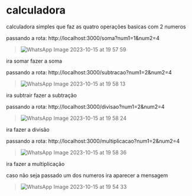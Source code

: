 # calculadora

calculadora simples que faz as quatro operações basicas com 2 numeros

passando a rota: http://localhost:3000/soma?num1=1&num2=4
> ![WhatsApp Image 2023-10-15 at 19 57 59](https://user-images.githubusercontent.com/131916749/275359170-d1137f4c-4b50-486b-9925-1b883611e5ae.jpeg)

ira somar fazer a soma

passando a rota: http://localhost:3000/subtracao?num1=2&num2=4
> ![WhatsApp Image 2023-10-15 at 19 58 13](https://user-images.githubusercontent.com/131916749/275359182-64df1c97-1d4f-4658-aedc-c08850bc90e6.jpeg)

ira subtrair fazer a subtração

passando a rota: http://localhost:3000/divisao?num1=2&num2=4
> ![WhatsApp Image 2023-10-15 at 19 58 24](https://user-images.githubusercontent.com/131916749/275359203-ac3f0a84-8a1e-4c7d-80a5-0fd8b5921f80.jpeg)

ira fazer a divisão

passando a rota: http://localhost:3000/multiplicacao?num1=2&num2=4
> ![WhatsApp Image 2023-10-15 at 19 58 36](https://user-images.githubusercontent.com/131916749/275359222-21d6f6e9-e491-466b-a970-a700916a4862.jpeg)

ira fazer a multiplicação

caso não seja passado um dos numeros ira aparecer a mensagem
> ![WhatsApp Image 2023-10-15 at 19 54 33](https://user-images.githubusercontent.com/131916749/275359148-a43588c2-87eb-41ea-85f1-d286f4340fb4.jpeg)


